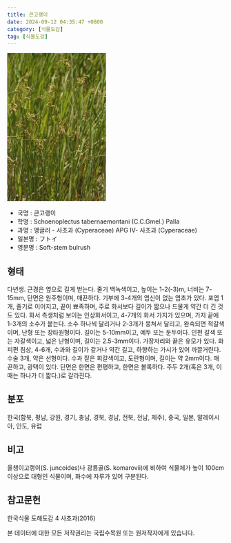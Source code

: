 ```yaml
---
title: 큰고랭이
date: 2024-09-12 04:35:47 +0800
category: [식물도감]
tag: [식물도감]
---
```




![큰고랭이](/assets/img/fileUpload/plants/basic/Cyperaceae/Scirpus/5523/1_th2.jpg)
- 국명 : 큰고랭이
- 학명 : Schoenoplectus tabernaemontani (C.C.Gmel.) Palla
- 과명 : 앵글러 - 사초과 (Cyperaceae) APG Ⅳ- 사초과 (Cyperaceae)
- 일본명 : フトイ
- 영문명 : Soft-stem bulrush


## 형태
다년생. 근경은 옆으로 길게 벋는다. 줄기 백녹색이고, 높이는 1-2(-3)m, 너비는 7-15mm, 단면은 원주형이며, 매끈하다. 기부에 3-4개의 엽신이 없는 엽초가 있다. 포엽 1개, 줄기로 이어지고, 끝이 뾰족하며, 주로 화서보다 길이가 짧으나 드물게 약간 더 긴 것도 있다. 화서 측생처럼 보이는 인상화서이고, 4-7개의 화서 가지가 있으며, 가지 끝에 1-3개의 소수가 붙는다. 소수 하나씩 달리거나 2-3개가 뭉쳐서 달리고, 완숙되면 적갈색이며, 난형 또는 장타원형이다. 길이는 5-10mm이고, 예두 또는 둔두이다. 인편 갈색 또는 자갈색이고, 넓은 난형이며, 길이는 2.5-3mm이다. 가장자리와 끝은 유모가 있다. 화피편 침상, 4-6개, 수과와 길이가 같거나 약간 길고, 하향하는 가시가 있어 까끌거린다. 수술 3개, 약은 선형이다. 수과 짙은 회갈색이고, 도란형이며, 길이는 약 2mm이다. 매끈하고, 광택이 있다. 단면은 한면은 편평하고, 한면은 볼록하다. 주두 2개(혹은 3개, 이때는 하나가 더 짧다.)로 갈라진다.
## 분포
한국(함북, 평남, 강원, 경기, 충남, 경북, 경남, 전북, 전남, 제주), 중국, 일본, 말레이시아, 인도, 유럽
## 비고
올챙이고랭이(S. juncoides)나 광릉골(S. komarovii)에 비하여 식물체가 높이 100cm 이상으로 대형인 식물이며, 화수에 자루가 있어 구분된다.
## 참고문헌
한국식물 도해도감 4 사초과(2016)






본 데이터에 대한 모든 저작권리는 국립수목원 또는 원저작자에게 있습니다.
